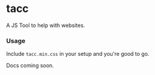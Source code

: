 # tacc
A JS Tool to help with websites.

### Usage
Include `tacc.min.css` in your setup and you're good to go.  

Docs coming soon.
